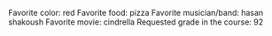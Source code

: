 Favorite color: red
Favorite food: pizza
Favorite musician/band: hasan shakoush
Favorite movie: cindrella
Requested grade in the course: 92
